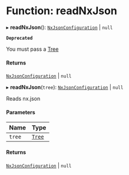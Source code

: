 # Function: readNxJson

▸ **readNxJson**(): [`NxJsonConfiguration`](../../devkit/documents/NxJsonConfiguration) \| `null`

**`Deprecated`**

You must pass a [Tree](../../devkit/documents/Tree)

#### Returns

[`NxJsonConfiguration`](../../devkit/documents/NxJsonConfiguration) \| `null`

▸ **readNxJson**(`tree`): [`NxJsonConfiguration`](../../devkit/documents/NxJsonConfiguration) \| `null`

Reads nx.json

#### Parameters

| Name   | Type                                  |
| :----- | :------------------------------------ |
| `tree` | [`Tree`](../../devkit/documents/Tree) |

#### Returns

[`NxJsonConfiguration`](../../devkit/documents/NxJsonConfiguration) \| `null`
